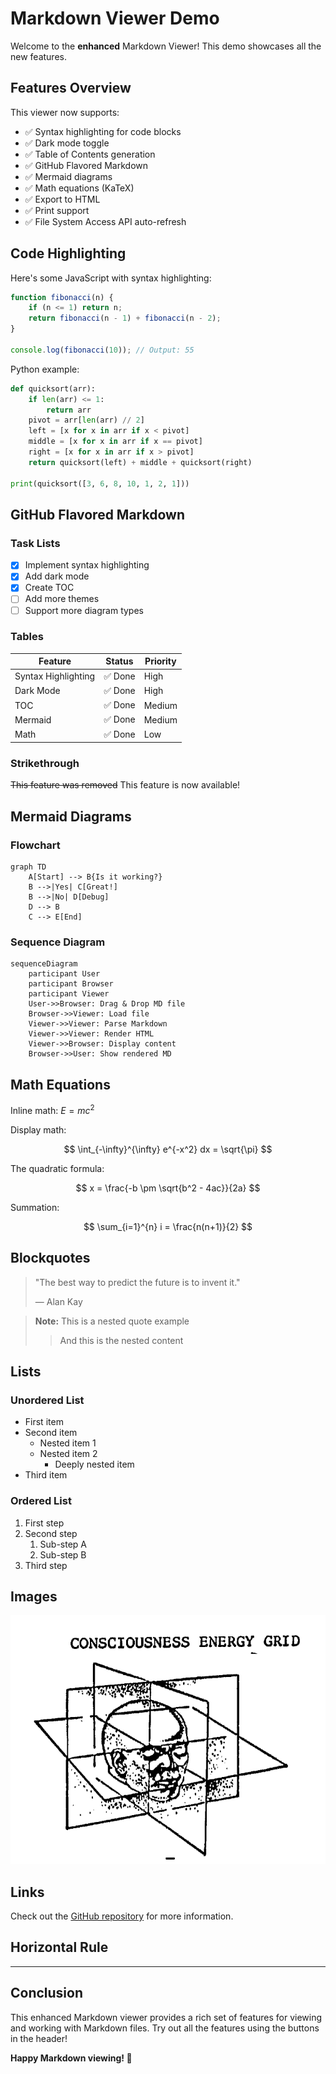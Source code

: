 # Markdown Viewer Demo

Welcome to the **enhanced** Markdown Viewer! This demo showcases all the new features.

## Features Overview

This viewer now supports:

- ✅ Syntax highlighting for code blocks
- ✅ Dark mode toggle
- ✅ Table of Contents generation
- ✅ GitHub Flavored Markdown
- ✅ Mermaid diagrams
- ✅ Math equations (KaTeX)
- ✅ Export to HTML
- ✅ Print support
- ✅ File System Access API auto-refresh

## Code Highlighting

Here's some JavaScript with syntax highlighting:

```javascript
function fibonacci(n) {
    if (n <= 1) return n;
    return fibonacci(n - 1) + fibonacci(n - 2);
}

console.log(fibonacci(10)); // Output: 55
```

Python example:

```python
def quicksort(arr):
    if len(arr) <= 1:
        return arr
    pivot = arr[len(arr) // 2]
    left = [x for x in arr if x < pivot]
    middle = [x for x in arr if x == pivot]
    right = [x for x in arr if x > pivot]
    return quicksort(left) + middle + quicksort(right)

print(quicksort([3, 6, 8, 10, 1, 2, 1]))
```

## GitHub Flavored Markdown

### Task Lists

- [x] Implement syntax highlighting
- [x] Add dark mode
- [x] Create TOC
- [ ] Add more themes
- [ ] Support more diagram types

### Tables

| Feature | Status | Priority |
|---------|--------|----------|
| Syntax Highlighting | ✅ Done | High |
| Dark Mode | ✅ Done | High |
| TOC | ✅ Done | Medium |
| Mermaid | ✅ Done | Medium |
| Math | ✅ Done | Low |

### Strikethrough

~~This feature was removed~~ This feature is now available!

## Mermaid Diagrams

### Flowchart

```mermaid
graph TD
    A[Start] --> B{Is it working?}
    B -->|Yes| C[Great!]
    B -->|No| D[Debug]
    D --> B
    C --> E[End]
```

### Sequence Diagram

```mermaid
sequenceDiagram
    participant User
    participant Browser
    participant Viewer
    User->>Browser: Drag & Drop MD file
    Browser->>Viewer: Load file
    Viewer->>Viewer: Parse Markdown
    Viewer->>Viewer: Render HTML
    Viewer->>Browser: Display content
    Browser->>User: Show rendered MD
```

## Math Equations

Inline math: $E = mc^2$

Display math:

$$
\int_{-\infty}^{\infty} e^{-x^2} dx = \sqrt{\pi}
$$

The quadratic formula:

$$
x = \frac{-b \pm \sqrt{b^2 - 4ac}}{2a}
$$

Summation:

$$
\sum_{i=1}^{n} i = \frac{n(n+1)}{2}
$$

## Blockquotes

> "The best way to predict the future is to invent it."
>
> — Alan Kay

> **Note:** This is a nested quote example
> > And this is the nested content

## Lists

### Unordered List

- First item
- Second item
  - Nested item 1
  - Nested item 2
    - Deeply nested item
- Third item

### Ordered List

1. First step
2. Second step
   1. Sub-step A
   2. Sub-step B
3. Third step

## Images

![Demo Image](demo-image.png)

## Links

Check out the [GitHub repository](https://github.com/parkertoddbrooks/simple-web-markdown-viewer) for more information.

## Horizontal Rule

---

## Conclusion

This enhanced Markdown viewer provides a rich set of features for viewing and working with Markdown files. Try out all the features using the buttons in the header!

**Happy Markdown viewing! 🎉**